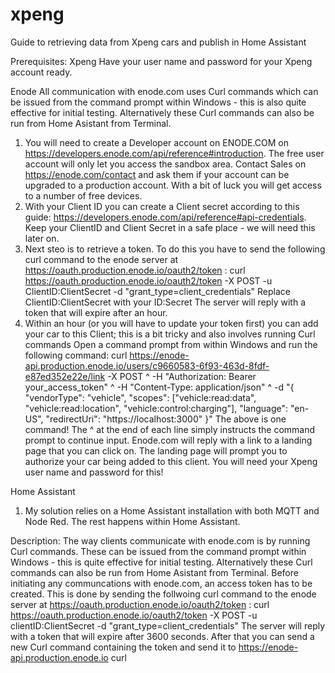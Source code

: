 # xpeng
Guide to retrieving data from Xpeng cars and publish in Home Assistant

Prerequisites:
Xpeng
Have your user name and password for your Xpeng account ready.

Enode
All communication with enode.com uses Curl commands which can be issued from the command prompt within Windows - this is also quite effective for initial testing. 
Alternatively these Curl commands can also be run from Home Asistant from Terminal. 
1. You will need to create a Developer account on ENODE.COM on https://developers.enode.com/api/reference#introduction.
   The free user account will only let you access the sandbox area. Contact Sales on https://enode.com/contact and ask them if your account can be upgraded to a production account.
   With a bit of luck you will get access to a number of free devices.
2. With your Client ID you can create a Client secret according to this guide: https://developers.enode.com/api/reference#api-credentials.
   Keep your ClientID and Client Secret in a safe place - we will need this later on.
4. Next steo is to retrieve a token. To do this you have to send the following curl command to the enode server at https://oauth.production.enode.io/oauth2/token :
   curl https://oauth.production.enode.io/oauth2/token -X POST -u ClientID:ClientSecret -d "grant_type=client_credentials" Replace ClientID:ClientSecret with your ID:Secret
   The server will reply with a token that will expire after an hour.
5. Within an hour (or you will have to update your token first) you can add your car to this Client; this is a bit tricky and also involves running Curl commands
   Open a command prompt from within Windows and run the following command:
   curl https://enode-api.production.enode.io/users/c9660583-6f93-463d-8fdf-e87ed352e22e/link -X POST ^
-H "Authorization: Bearer your_access_token" ^
-H "Content-Type: application/json" ^
-d "{ \"vendorType\": \"vehicle\", \"scopes\": [\"vehicle:read:data\", \"vehicle:read:location\", \"vehicle:control:charging\"], \"language\": \"en-US\", \"redirectUri\": \"https://localhost:3000\" }"
The above is one command! The ^ at the end of each line simply instructs the command prompt to continue input. Enode.com will reply with a link to a landing page that you can click on. The landing page will prompt you to authorize your car being added to this client. You will need your Xpeng user name and password for this!


Home Assistant
1. My solution relies on a Home Assistant installation with both MQTT and Node Red. 
The rest happens within Home Assistant.

Description:
The way clients communicate with enode.com is by running Curl commands. These can be issued from the command prompt within Windows - this is quite effective for initial testing. Alternatively these Curl commands can also be run from Home Asistant from Terminal. 
Before initiating any communcations with enode.com, an access token has to be created. This is done by sending the follwoing curl command to the enode server at https://oauth.production.enode.io/oauth2/token :
curl https://oauth.production.enode.io/oauth2/token -X POST -u clientID:ClientSecret -d "grant_type=client_credentials"
The server will reply with a token that will expire after 3600 seconds.
After that you can send a new Curl command containing the token and send it to https://enode-api.production.enode.io
curl 


